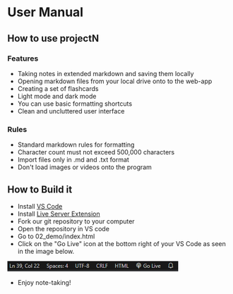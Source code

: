 # User Manual

## How to use projectN

### Features
- Taking notes in extended markdown and saving them locally
- Opening markdown files from your local drive onto to the web-app
- Creating a set of flashcards
- Light mode and dark mode
- You can use basic formatting shortcuts
- Clean and uncluttered user interface

### Rules
- Standard markdown rules for formatting
- Character count must not exceed 500,000 characters
- Import files only in .md and .txt format
- Don't load images or videos onto the program

## How to Build it

- Install [VS Code](https://code.visualstudio.com/)
- Install [Live Server Extension](https://marketplace.visualstudio.com/items?itemName=ritwickdey.LiveServer)
- Fork our git repository to your computer
- Open the repository in VS code
- Go to 02_demo/index.html
- Click on the "Go Live" icon at the bottom right of your VS Code as seen in the image below.

![live_server](imgs/live_server.png)

- Enjoy note-taking!
